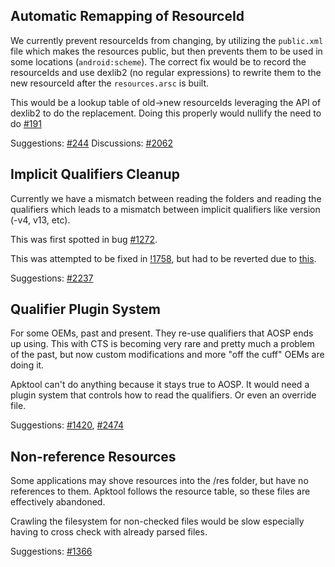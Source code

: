 ## Automatic Remapping of ResourceId
We currently prevent resourceIds from changing, by utilizing the `public.xml` file which makes the resources public, but
then prevents them to be used in some locations (`android:scheme`). The correct fix would be to record the resourceIds
and use dexlib2 (no regular expressions) to rewrite them to the new resourceId after the `resources.arsc` is built.

This would be a lookup table of old->new resourceIds leveraging the API of dexlib2 to do the replacement. Doing this
properly would nullify the need to do [#191](https://github.com/iBotPeaches/Apktool/issues/191)

Suggestions: [#244](https://github.com/iBotPeaches/Apktool/issues/244)
Discussions: [#2062](https://github.com/iBotPeaches/Apktool/issues/2062)

## Implicit Qualifiers Cleanup
Currently we have a mismatch between reading the folders and reading the qualifiers which leads to a mismatch between
implicit qualifiers like version (-v4, v13, etc).

This was first spotted in bug [#1272](https://github.com/iBotPeaches/Apktool/issues/1272).

This was attempted to be fixed in [!1758](https://github.com/iBotPeaches/Apktool/pull/1758/files), but had to be
reverted due to [this](https://github.com/iBotPeaches/Apktool/issues/1272#issuecomment-379345005).

Suggestions: [#2237](https://github.com/iBotPeaches/Apktool/issues/2237)

## Qualifier Plugin System
For some OEMs, past and present. They re-use qualifiers that AOSP ends up using. This with CTS is becoming very
rare and pretty much a problem of the past, but now custom modifications and more "off the cuff" OEMs are doing
it. 

Apktool can't do anything because it stays true to AOSP. It would need a plugin system that controls how to
read the qualifiers. Or even an override file.

Suggestions: [#1420](https://github.com/iBotPeaches/Apktool/issues/1420), [#2474](https://github.com/iBotPeaches/Apktool/issues/2474)

## Non-reference Resources
Some applications may shove resources into the /res folder, but have no references to them. Apktool follows
the resource table, so these files are effectively abandoned.

Crawling the filesystem for non-checked files would be slow especially having to cross check with already
parsed files.

Suggestions: [#1366](https://github.com/iBotPeaches/Apktool/issues/1366)
